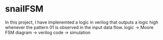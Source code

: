 # snailFSM
In this project, I have implenemted a logic in verilog that outputs a logic high whenever the pattern 01 is observed in the input data flow.
logic -> Moore FSM diagram -> verilog code -> simulation
